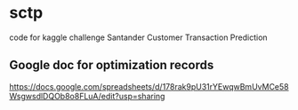 # sctp
code for kaggle challenge Santander Customer Transaction Prediction

## Google doc for optimization records

https://docs.google.com/spreadsheets/d/178rak9pU31rYEwqwBmUvMCe58WsgwsdlDQOb8o8FLuA/edit?usp=sharing